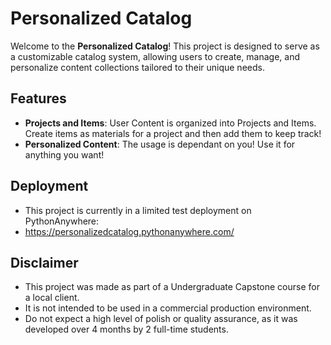 # Personalized Catalog

Welcome to the **Personalized Catalog**! This project is designed to serve as a customizable catalog system, allowing users to create, manage, and personalize content collections tailored to their unique needs.

## Features

- **Projects and Items**: User Content is organized into Projects and Items. Create items as materials for a project and then add them to keep track!
- **Personalized Content**: The usage is dependant on you! Use it for anything you want!

## Deployment

- This project is currently in a limited test deployment on PythonAnywhere:
- https://personalizedcatalog.pythonanywhere.com/

## Disclaimer

- This project was made as part of a Undergraduate Capstone course for a local client.
- It is not intended to be used in a commercial production environment.
- Do not expect a high level of polish or quality assurance, as it was developed over 4 months by 2 full-time students.

